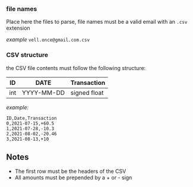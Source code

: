 ### file names
Place here the files to parse, file names must be a valid email with an `.csv` extension

*example*
`vell.once@gmail.com.csv`

### CSV structure
the CSV file contents must follow the following structure:

| ID  | DATE       | Transaction  |
|-----|------------|--------------|
| int | YYYY-MM-DD | signed float |

*example:*

```
ID,Date,Transaction
0,2021-07-15,+60.5
1,2021-07-28,-10.3
2,2021-08-02,-20.46
3,2021-08-13,+10
```
## Notes
* The first row must be the headers of the CSV
* All amounts must be prepended by a + or - sign


